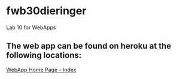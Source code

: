 # fwb30dieringer
Lab 10 for WebApps

The web app can be found on heroku at the following locations:
---

[WebApp Home Page - Index](https://fwb30dieringer.herokuapp.com/)

